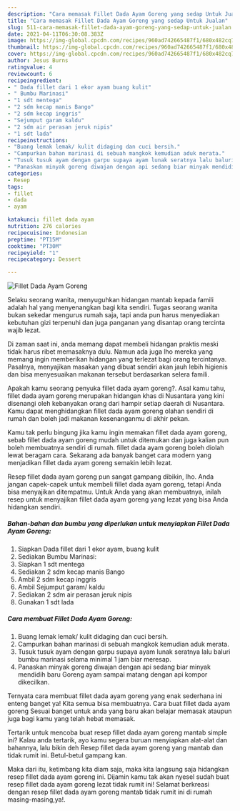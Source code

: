 ```yaml
---
description: "Cara memasak Fillet Dada Ayam Goreng yang sedap Untuk Jualan"
title: "Cara memasak Fillet Dada Ayam Goreng yang sedap Untuk Jualan"
slug: 511-cara-memasak-fillet-dada-ayam-goreng-yang-sedap-untuk-jualan
date: 2021-04-11T06:30:08.383Z
image: https://img-global.cpcdn.com/recipes/960ad742665487f1/680x482cq70/fillet-dada-ayam-goreng-foto-resep-utama.jpg
thumbnail: https://img-global.cpcdn.com/recipes/960ad742665487f1/680x482cq70/fillet-dada-ayam-goreng-foto-resep-utama.jpg
cover: https://img-global.cpcdn.com/recipes/960ad742665487f1/680x482cq70/fillet-dada-ayam-goreng-foto-resep-utama.jpg
author: Jesus Burns
ratingvalue: 4
reviewcount: 6
recipeingredient:
- " Dada fillet dari 1 ekor ayam buang kulit"
- " Bumbu Marinasi"
- "1 sdt mentega"
- "2 sdm kecap manis Bango"
- "2 sdm kecap inggris"
- "Sejumput garam kaldu"
- "2 sdm air perasan jeruk nipis"
- "1 sdt lada"
recipeinstructions:
- "Buang lemak lemak/ kulit didaging dan cuci bersih."
- "Campurkan bahan marinasi di sebuah mangkok kemudian aduk merata."
- "Tusuk tusuk ayam dengan garpu supaya ayam lunak seratnya lalu baluri bumbu marinasi selama minimal 1 jam biar meresap."
- "Panaskan minyak goreng diwajan dengan api sedang biar minyak mendidih baru Goreng ayam sampai matang dengan api kompor dikecilkan."
categories:
- Resep
tags:
- fillet
- dada
- ayam

katakunci: fillet dada ayam 
nutrition: 276 calories
recipecuisine: Indonesian
preptime: "PT15M"
cooktime: "PT30M"
recipeyield: "1"
recipecategory: Dessert

---
```



![Fillet Dada Ayam Goreng](https://img-global.cpcdn.com/recipes/960ad742665487f1/680x482cq70/fillet-dada-ayam-goreng-foto-resep-utama.jpg)

Selaku seorang wanita, menyuguhkan hidangan mantab kepada famili adalah hal yang menyenangkan bagi kita sendiri. Tugas seorang  wanita bukan sekedar mengurus rumah saja, tapi anda pun harus menyediakan kebutuhan gizi terpenuhi dan juga panganan yang disantap orang tercinta wajib lezat.

Di zaman  saat ini, anda memang dapat membeli hidangan praktis meski tidak harus ribet memasaknya dulu. Namun ada juga lho mereka yang memang ingin memberikan hidangan yang terlezat bagi orang tercintanya. Pasalnya, menyajikan masakan yang dibuat sendiri akan jauh lebih higienis dan bisa menyesuaikan makanan tersebut berdasarkan selera famili. 



Apakah kamu seorang penyuka fillet dada ayam goreng?. Asal kamu tahu, fillet dada ayam goreng merupakan hidangan khas di Nusantara yang kini disenangi oleh kebanyakan orang dari hampir setiap daerah di Nusantara. Kamu dapat menghidangkan fillet dada ayam goreng olahan sendiri di rumah dan boleh jadi makanan kesenanganmu di akhir pekan.

Kamu tak perlu bingung jika kamu ingin memakan fillet dada ayam goreng, sebab fillet dada ayam goreng mudah untuk ditemukan dan juga kalian pun boleh membuatnya sendiri di rumah. fillet dada ayam goreng boleh diolah lewat beragam cara. Sekarang ada banyak banget cara modern yang menjadikan fillet dada ayam goreng semakin lebih lezat.

Resep fillet dada ayam goreng pun sangat gampang dibikin, lho. Anda jangan capek-capek untuk membeli fillet dada ayam goreng, tetapi Anda bisa menyajikan ditempatmu. Untuk Anda yang akan membuatnya, inilah resep untuk menyajikan fillet dada ayam goreng yang lezat yang bisa Anda hidangkan sendiri.

<!--inarticleads1-->

##### Bahan-bahan dan bumbu yang diperlukan untuk menyiapkan Fillet Dada Ayam Goreng:

1. Siapkan  Dada fillet dari 1 ekor ayam, buang kulit
1. Sediakan  Bumbu Marinasi:
1. Siapkan 1 sdt mentega
1. Sediakan 2 sdm kecap manis Bango
1. Ambil 2 sdm kecap inggris
1. Ambil Sejumput garam/ kaldu
1. Sediakan 2 sdm air perasan jeruk nipis
1. Gunakan 1 sdt lada




<!--inarticleads2-->

##### Cara membuat Fillet Dada Ayam Goreng:

1. Buang lemak lemak/ kulit didaging dan cuci bersih.
1. Campurkan bahan marinasi di sebuah mangkok kemudian aduk merata.
1. Tusuk tusuk ayam dengan garpu supaya ayam lunak seratnya lalu baluri bumbu marinasi selama minimal 1 jam biar meresap.
1. Panaskan minyak goreng diwajan dengan api sedang biar minyak mendidih baru Goreng ayam sampai matang dengan api kompor dikecilkan.




Ternyata cara membuat fillet dada ayam goreng yang enak sederhana ini enteng banget ya! Kita semua bisa membuatnya. Cara buat fillet dada ayam goreng Sesuai banget untuk anda yang baru akan belajar memasak ataupun juga bagi kamu yang telah hebat memasak.

Tertarik untuk mencoba buat resep fillet dada ayam goreng mantab simple ini? Kalau anda tertarik, ayo kamu segera buruan menyiapkan alat-alat dan bahannya, lalu bikin deh Resep fillet dada ayam goreng yang mantab dan tidak rumit ini. Betul-betul gampang kan. 

Maka dari itu, ketimbang kita diam saja, maka kita langsung saja hidangkan resep fillet dada ayam goreng ini. Dijamin kamu tak akan nyesel sudah buat resep fillet dada ayam goreng lezat tidak rumit ini! Selamat berkreasi dengan resep fillet dada ayam goreng mantab tidak rumit ini di rumah masing-masing,ya!.

